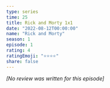 ```yaml
---
type: series
time: 25
title: Rick and Morty 1x1
date: "2022-08-12T00:00:00"
name: "Rick and Morty"
season: 1
episode: 1
rating: 4
ratingEmoji: "⭐️⭐️⭐️⭐️"
share: false
---
```


_[No review was written for this episode]_
